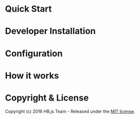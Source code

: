 # Quick Start

# Developer Installation

# Configuration

# How it works

# Copyright & License
Copyright (c) 2016 HB.js Team - Released under the [MIT license](LICENSE).

